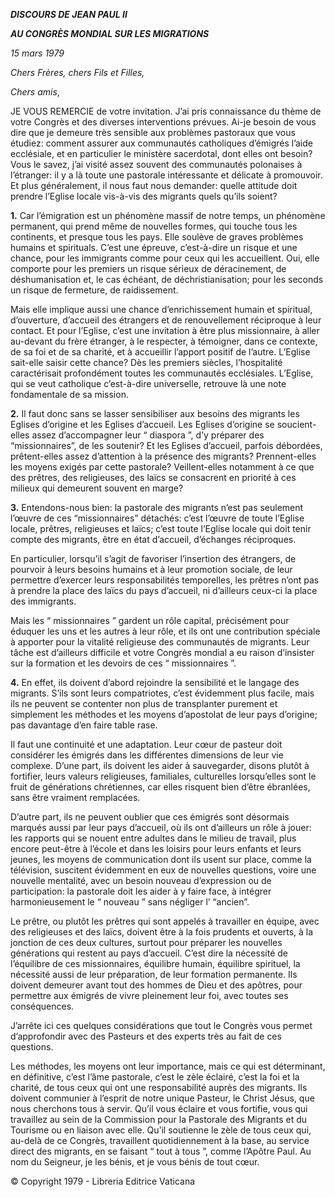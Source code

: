 ***DISCOURS DE JEAN PAUL II***

***AU CONGRÈS MONDIAL SUR LES MIGRATIONS***

*15 mars 1979*

*Chers Frères, chers Fils* *et Filles,*

*Chers amis*,

JE VOUS REMERCIE de votre invitation. J’ai pris connaissance du thème de votre Congrès et des diverses interventions prévues. Ai-je besoin de vous dire que je demeure très sensible aux problèmes pastoraux que vous étudiez: comment assurer aux communautés catholiques d’émigrés l’aide ecclésiale, et en particulier le ministère sacerdotal, dont elles ont besoin? Vous le savez, j’ai visité assez souvent des communautés polonaises à l’étranger: il y a là toute une pastorale intéressante et délicate à promouvoir. Et plus généralement, il nous faut nous demander: quelle attitude doit prendre l’Eglise locale vis-à-vis des migrants quels qu’ils soient?

**1.** Car l’émigration est un phénomène massif de notre temps, un phénomène permanent, qui prend même de nouvelles formes, qui touche tous les continents, et presque tous les pays. Elle soulève de graves problèmes humains et spirituals. C’est une épreuve, c’est-à-dire un risque et une chance, pour les immigrants comme pour ceux qui les accueillent. Oui, elle comporte pour les premiers un risque sérieux de déracinement, de déshumanisation et, le cas échéant, de déchristianisation; pour les seconds un risque de fermeture, de raidissement.

Mais elle implique aussi une chance d’enrichissement humain et spiritual, d’ouverture, d’accueil des étrangers et de renouvellement réciproque à leur contact. Et pour l’Eglise, c’est une invitation à être plus missionnaire, à aller au-devant du frère étranger, à le respecter, à témoigner, dans ce contexte, de sa foi et de sa charité, et à accueillir l’apport positif de l’autre. L’Eglise sait-elle saisir cette chance? Dès les premiers siècles, l’hospitalité caractérisait profondément toutes les communautés ecclésiales. L’Eglise, qui se veut catholique c’est-à-dire universelle, retrouve là une note fondamentale de sa mission.

**2.** Il faut donc sans se lasser sensibiliser aux besoins des migrants les Eglises d’origine et les Eglises d’accueil. Les Eglises d’origine se soucient-elles assez d’accompagner leur “ diaspora ”, d’y préparer des “missionnaires”, de les soutenir? Et les Eglises d’accueil, parfois débordées, prêtent-elles assez d’attention à la présence des migrants? Prennent-elles les moyens exigés par cette pastorale? Veillent-elles notamment à ce que des prêtres, des religieuses, des laïcs se consacrent en priorité à ces milieux qui demeurent souvent en marge?

**3.** Entendons-nous bien: la pastorale des migrants n’est pas seulement l’œuvre de ces “missionnaires” détachés: c’est l’œuvre de toute l’Eglise locale, prêtres, religieuses et laïcs; c’est toute l’Eglise locale qui doit tenir compte des migrants, être en état d’accueil, d’échanges réciproques.

En particulier, lorsqu’il s’agit de favoriser l’insertion des étrangers, de pourvoir à leurs besoins humains et à leur promotion sociale, de leur permettre d’exercer leurs responsabilités temporelles, les prêtres n’ont pas à prendre la place des laïcs du pays d’accueil, ni d’ailleurs ceux-ci la place des immigrants.

Mais les “ missionnaires ” gardent un rôle capital, précisément pour éduquer les uns et les autres à leur rôle, et ils ont une contribution spéciale à apporter pour la vitalité religieuse des communautés de migrants. Leur tâche est d’ailleurs difficile et votre Congrès mondial a eu raison d’insister sur la formation et les devoirs de ces “ missionnaires ”.

**4.** En effet, ils doivent d’abord rejoindre la sensibilité et le langage des migrants. S’ils sont leurs compatriotes, c’est évidemment plus facile, mais ils ne peuvent se contenter non plus de transplanter purement et simplement les méthodes et les moyens d’apostolat de leur pays d’origine; pas davantage d’en faire table rase.

Il faut une continuité et une adaptation. Leur cœur de pasteur doit considérer les émigrés dans les différentes dimensions de leur vie complexe. D’une part, ils doivent les aider à sauvegarder, disons plutôt à fortifier, leurs valeurs religieuses, familiales, culturelles lorsqu’elles sont le fruit de générations chrétiennes, car elles risquent bien d’être ébranlées, sans être vraiment remplacées.

D’autre part, ils ne peuvent oublier que ces émigrés sont désormais marqués aussi par leur pays d’accueil, où ils ont d’ailleurs un rôle à jouer: les rapports qui se nouent entre adultes dans le milieu de travail, plus encore peut-être à l’école et dans les loisirs pour leurs enfants et leurs jeunes, les moyens de communication dont ils usent sur place, comme la télévision, suscitent évidemment en eux de nouvelles questions, voire une nouvelle mentalité, avec un besoin nouveau d’expression ou de participation: la pastorale doit les aider à y faire face, à intégrer harmonieusement le “ nouveau ” sans négliger l’ “ancien”.

Le prêtre, ou plutôt les prêtres qui sont appelés à travailler en équipe, avec des religieuses et des laïcs, doivent être à la fois prudents et ouverts, à la jonction de ces deux cultures, surtout pour préparer les nouvelles générations qui restent au pays d’accueil. C’est dire la nécessité de l’équilibre de ces missionnaires, équilibre humain, équilibre spirituel, la nécessité aussi de leur préparation, de leur formation permanente. Ils doivent demeurer avant tout des hommes de Dieu et des apôtres, pour permettre aux émigrés de vivre pleinement leur foi, avec toutes ses conséquences.

J’arrête ici ces quelques considérations que tout le Congrès vous permet d’approfondir avec des Pasteurs et des experts très au fait de ces questions.

Les méthodes, les moyens ont leur importance, mais ce qui est déterminant, en définitive, c’est l’âme pastorale, c’est le zèle éclairé, c’est la foi et la charité, de tous ceux qui ont une responsabilité auprès des migrants. Ils doivent communier à l’esprit de notre unique Pasteur, le Christ Jésus, que nous cherchons tous à servir. Qu’il vous éclaire et vous fortifie, vous qui travaillez au sein de la Commission pour la Pastorale des Migrants et du Tourisme ou en liaison avec elle. Qu’il soutienne le zèle de tous ceux qui, au-delà de ce Congrès, travaillent quotidiennement à la base, au service direct des migrants, en se faisant “ tout à tous ”, comme l’Apôtre Paul. Au nom du Seigneur, je les bénis, et je vous bénis de tout cœur.

© Copyright 1979 - Libreria Editrice Vaticana